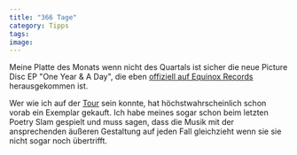 ```yaml
---
title: "366 Tage"
category: Tipps
tags: 
image: 
---
```


Meine Platte des Monats wenn nicht des Quartals ist sicher die neue Picture Disc EP "One Year & A Day", die eben [offiziell auf Equinox Records](http://www.the-groundzero.com/2007/11/06/one-year-a-day-picture-disc-ep/) herausgekommen ist.  

  

Wer wie ich auf der [Tour](http://www.myspace.com/equinoxrecordsontour) sein konnte, hat höchstwahrscheinlich schon vorab ein Exemplar gekauft. Ich habe meines sogar schon beim letzten Poetry Slam gespielt und muss sagen, dass die Musik mit der ansprechenden äußeren Gestaltung auf jeden Fall gleichzieht wenn sie sie nicht sogar noch übertrifft.